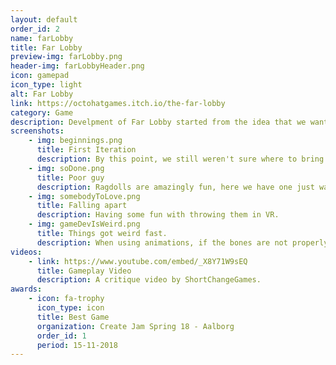 ```yaml
---
layout: default
order_id: 2
name: farLobby
title: Far Lobby
preview-img: farLobby.png
header-img: farLobbyHeader.png
icon: gamepad
icon_type: light
alt: Far Lobby
link: https://octohatgames.itch.io/the-far-lobby
category: Game
description: Develpment of Far Lobby started from the idea that we wanted to make a very simple game, that could be enjoyed in the short time people have to experience games before voting, players not needed to invest more than 5 minutes to enjoy the game to the fullest. <br>My part in this was to first organize the workload based on the capabilities of each person on the coding side. I then looked over all of the tasks and came up with basic designs for each of them, which would ensure a similar approach to the way solutions were developed and make tasks interchangeability between developers easier.<br>
screenshots:
    - img: beginnings.png
      title: First Iteration
      description: By this point, we still weren't sure where to bring the people from, we were testing different things.
    - img: soDone.png
      title: Poor guy
      description: Ragdolls are amazingly fun, here we have one just wanting to go home.
    - img: somebodyToLove.png
      title: Falling apart
      description: Having some fun with throwing them in VR.
    - img: gameDevIsWeird.png
      title: Things got weird fast.
      description: When using animations, if the bones are not properly set to the model, odd things can occur.
videos:
    - link: https://www.youtube.com/embed/_X8Y71W9sEQ
      title: Gameplay Video
      description: A critique video by ShortChangeGames.
awards:
    - icon: fa-trophy
      icon_type: icon
      title: Best Game
      organization: Create Jam Spring 18 - Aalborg
      order_id: 1
      period: 15-11-2018
---
```


